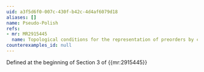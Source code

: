 ```yaml
---
uid: a3f5d6f0-007c-430f-b42c-4d4af6079d18
aliases: []
name: Pseudo-Polish
refs:
- mr: MR2915445
  name: Topological conditions for the representation of preorders by continuous utilities
counterexamples_id: null
---
```

Defined at the beginning of Section 3 of {{mr:2915445}}
